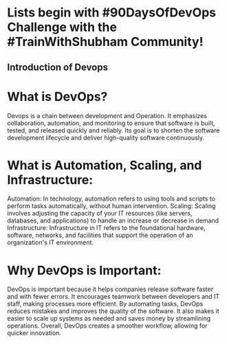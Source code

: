 # Lists begin with #90DaysOfDevOps Challenge with the #TrainWithShubham Community! 

## Introduction of Devops

# What is DevOps?
Devops is a chain between development and Operation. It emphasizes collaboration, automation, and monitoring to ensure that software is built, tested,
and released quickly and reliably. Its goal is to shorten the software development lifecycle and deliver high-quality software continuously.

# What is Automation, Scaling, and Infrastructure:
Automation: In technology, automation refers to using tools and scripts to perform tasks automatically, without human intervention.
Scaling: Scaling involves adjusting the capacity of your IT resources (like servers, databases, and applications) to handle an increase or decrease in demand
Infrastructure: Infrastructure in IT refers to the foundational hardware, software, networks, and facilities that
support the operation of an organization's IT environment.

# Why DevOps is Important:
DevOps is important because it helps companies release software faster and with fewer errors. 
It encourages teamwork between developers and IT staff, making processes more efficient. By automating tasks, 
DevOps reduces mistakes and improves the quality of the software. It also makes it easier to scale up systems as needed and 
saves money by streamlining operations. Overall, DevOps creates a smoother workflow, allowing for quicker innovation.
